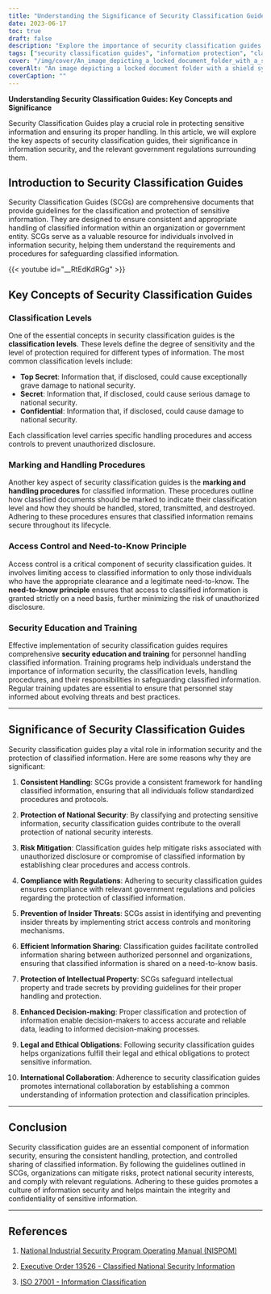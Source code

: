 ```yaml
---
title: "Understanding the Significance of Security Classification Guides in Information Protection"
date: 2023-06-17
toc: true
draft: false
description: "Explore the importance of security classification guides in safeguarding classified information and ensuring compliance with regulations."
tags: ["security classification guides", "information protection", "classified information", "government regulations", "risk mitigation", "access control", "information security", "marking procedures", "handling procedures", "national security", "compliance", "insider threats", "information sharing", "intellectual property", "decision-making", "legal obligations", "ethical obligations", "international collaboration", "ISO 27001", "NISPOM", "Executive Order 13526", "information classification", "data protection", "information handling", "controlled sharing", "information confidentiality", "information integrity", "information security culture", "information security guidelines", "information security practices", "information security awareness"]
cover: "/img/cover/An_image_depicting_a_locked_document_folder_with_a_shield.png"
coverAlt: "An image depicting a locked document folder with a shield symbolizing the protection of classified information."
coverCaption: ""
---
```


**Understanding Security Classification Guides: Key Concepts and Significance**

Security Classification Guides play a crucial role in protecting sensitive information and ensuring its proper handling. In this article, we will explore the key aspects of security classification guides, their significance in information security, and the relevant government regulations surrounding them.

## **Introduction to Security Classification Guides**

Security Classification Guides (SCGs) are comprehensive documents that provide guidelines for the classification and protection of sensitive information. They are designed to ensure consistent and appropriate handling of classified information within an organization or government entity. SCGs serve as a valuable resource for individuals involved in information security, helping them understand the requirements and procedures for safeguarding classified information.

{{< youtube id="__RtEdKdRGg" >}}

## **Key Concepts of Security Classification Guides**

### **Classification Levels**

One of the essential concepts in security classification guides is the **classification levels**. These levels define the degree of sensitivity and the level of protection required for different types of information. The most common classification levels include:

- **Top Secret**: Information that, if disclosed, could cause exceptionally grave damage to national security.
- **Secret**: Information that, if disclosed, could cause serious damage to national security.
- **Confidential**: Information that, if disclosed, could cause damage to national security.

Each classification level carries specific handling procedures and access controls to prevent unauthorized disclosure.

### **Marking and Handling Procedures**

Another key aspect of security classification guides is the **marking and handling procedures** for classified information. These procedures outline how classified documents should be marked to indicate their classification level and how they should be handled, stored, transmitted, and destroyed. Adhering to these procedures ensures that classified information remains secure throughout its lifecycle.

### **Access Control and Need-to-Know Principle**

Access control is a critical component of security classification guides. It involves limiting access to classified information to only those individuals who have the appropriate clearance and a legitimate need-to-know. The **need-to-know principle** ensures that access to classified information is granted strictly on a need basis, further minimizing the risk of unauthorized disclosure.

### **Security Education and Training**

Effective implementation of security classification guides requires comprehensive **security education and training** for personnel handling classified information. Training programs help individuals understand the importance of information security, the classification levels, handling procedures, and their responsibilities in safeguarding classified information. Regular training updates are essential to ensure that personnel stay informed about evolving threats and best practices.

______

## **Significance of Security Classification Guides**

Security classification guides play a vital role in information security and the protection of classified information. Here are some reasons why they are significant:

1. **Consistent Handling**: SCGs provide a consistent framework for handling classified information, ensuring that all individuals follow standardized procedures and protocols.

2. **Protection of National Security**: By classifying and protecting sensitive information, security classification guides contribute to the overall protection of national security interests.

3. **Risk Mitigation**: Classification guides help mitigate risks associated with unauthorized disclosure or compromise of classified information by establishing clear procedures and access controls.

4. **Compliance with Regulations**: Adhering to security classification guides ensures compliance with relevant government regulations and policies regarding the protection of classified information.

5. **Prevention of Insider Threats**: SCGs assist in identifying and preventing insider threats by implementing strict access controls and monitoring mechanisms.

6. **Efficient Information Sharing**: Classification guides facilitate controlled information sharing between authorized personnel and organizations, ensuring that classified information is shared on a need-to-know basis.

7. **Protection of Intellectual Property**: SCGs safeguard intellectual property and trade secrets by providing guidelines for their proper handling and protection.

8. **Enhanced Decision-making**: Proper classification and protection of information enable decision-makers to access accurate and reliable data, leading to informed decision-making processes.

9. **Legal and Ethical Obligations**: Following security classification guides helps organizations fulfill their legal and ethical obligations to protect sensitive information.

10. **International Collaboration**: Adherence to security classification guides promotes international collaboration by establishing a common understanding of information protection and classification principles.

______

## **Conclusion**

Security classification guides are an essential component of information security, ensuring the consistent handling, protection, and controlled sharing of classified information. By following the guidelines outlined in SCGs, organizations can mitigate risks, protect national security interests, and comply with relevant regulations. Adhering to these guides promotes a culture of information security and helps maintain the integrity and confidentiality of sensitive information.

______

## **References**

1. [National Industrial Security Program Operating Manual (NISPOM)](https://www.federalregister.gov/documents/2020/12/21/2020-27698/national-industrial-security-program-operating-manual-nispom)

2. [Executive Order 13526 - Classified National Security Information](https://www.archives.gov/isoo/policy-documents/cnsi-eo.html)

3. [ISO 27001 - Information Classification](https://www.iso.org/isoiec-27001-information-security.html)
